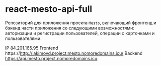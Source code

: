 # react-mesto-api-full
Репозиторий для приложения проекта `Mesto`, включающий фронтенд и бэкенд части приложения со следующими возможностями: авторизации и регистрации пользователей, операции с карточками и пользователями. 

IP 84.201.165.95
Frontend https://http://iakimovd.project.mesto.nomoredomains.icu/
Backend https://api.mesto.project.nomoredomains.icu
